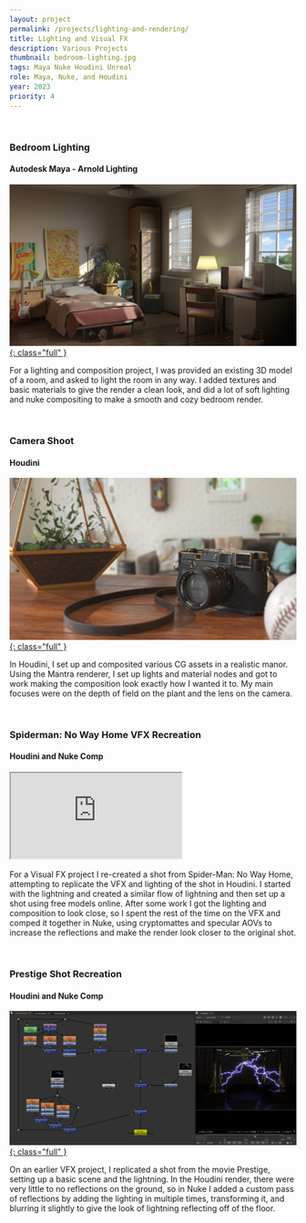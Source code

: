 ```yaml
---
layout: project
permalink: /projects/lighting-and-rendering/
title: Lighting and Visual FX
description: Various Projects
thumbnail: bedroom-lighting.jpg
tags: Maya Nuke Houdini Unreal
role: Maya, Nuke, and Houdini
year: 2023
priority: 4
---
```


<br>

###  Bedroom Lighting
#### Autodesk Maya - Arnold Lighting
<a href="bedroom-lighting.jpg" target="_blank">![](bedroom-lighting.jpg){: class="full" }</a>

For a lighting and composition project, I was provided an existing 3D model of a room, and asked to light the room in any way. I added textures and basic materials to give the render a clean look, and did a lot of soft lighting and nuke compositing to make a smooth and cozy bedroom render.

<br>

### Camera Shoot
#### Houdini
<a href="camera-shoot.jpg" target="_blank">![](camera-shoot.jpg){: class="full" }</a>

In Houdini, I set up and composited various CG assets in a realistic manor. Using the Mantra renderer, I set up lights and material nodes and got to work making the composition look exactly how I wanted it to. My main focuses were on the depth of field on the plant and the lens on the camera.

<br>

### Spiderman: No Way Home VFX Recreation
#### Houdini and Nuke Comp
<iframe class="full aspect16-9" src="https://www.youtube.com/embed/I4qBPPt2_6M?autoplay=1&mute=1&loop=1&list=PLRNKKzTiLuHTs8TA5Axug4cdoWctY6-OQ" allowfullscreen></iframe>

For a Visual FX project I re-created a shot from Spider-Man: No Way Home, attempting to replicate the VFX and lighting of the shot in Houdini. I started with the lightning and created a similar flow of lightning and then set up a shot using free models online. After some work I got the lighting and composition to look close, so I spent the rest of the time on the VFX and comped it together in Nuke, using cryptomattes and specular AOVs to increase the reflections and make the render look closer to the original shot.

<br>

### Prestige Shot Recreation
#### Houdini and Nuke Comp
<a href="nuke-prestige-comp.jpg" target="_blank">![](nuke-prestige-comp.jpg){: class="full" }</a>

On an earlier VFX project, I replicated a shot from the movie Prestige, setting up a basic scene and the lightning. In the Houdini render, there were very little to no reflections on the ground, so in Nuke I added a custom pass of reflections by adding the lighting in multiple times, transforming it, and blurring it slightly to give the look of lightning reflecting off of the floor.
